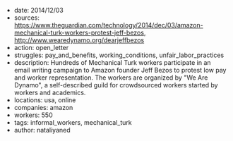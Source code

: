 - date: 2014/12/03
- sources: https://www.theguardian.com/technology/2014/dec/03/amazon-mechanical-turk-workers-protest-jeff-bezos, http://www.wearedynamo.org/dearjeffbezos
- action: open_letter
- struggles: pay_and_benefits, working_conditions, unfair_labor_practices
- description: Hundreds of Mechanical Turk workers participate in an email writing campaign to Amazon founder Jeff Bezos to protest low pay and worker representation. The workers are organized by "We Are Dynamo", a self-described guild for crowdsourced workers started by workers and academics.
- locations: usa, online
- companies: amazon
- workers: 550
- tags: informal_workers, mechanical_turk
- author: nataliyaned
